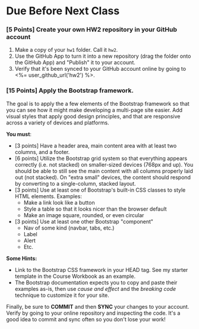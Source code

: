 # Due Before Next Class

### [5 Points] Create your own HW2 repository in your GitHub account

1. Make a copy of your `hw1` folder.  Call it `hw2`.
2. Use the GitHub App to turn it into a new repository (drag the folder onto the GitHub App) and "Publish" it to your account.
3. Verify that it's been synced to your GitHub account online by going to <%= user_github_url('hw2') %>.

### [15 Points] Apply the Bootstrap framework.

The goal is to apply the a few elements of the Bootstrap framework so that you can see how it might make developing a multi-page site easier. Add visual styles that apply good design principles, and that are responsive across a variety of devices and platforms.

**You must**:

* [3 points] Have a header area, main content area with at least two columns, and a footer.  
* [6 points] Utilize the Bootstrap grid system so that everything appears correctly (i.e. not stacked) on smaller-sized devices (768px and up). You should be able to still see the main content with all columns properly laid out (not stacked).  On "extra small" devices, the content should respond by converting to a single-column, stacked layout.
* [3 points] Use at least one of Bootstrap's built-in CSS classes to style HTML elements. Examples:
  * Make a link look like a button
  * Style a table so that it looks nicer than the browser default 
  * Make an image square, rounded, or even circular
* [3 points] Use at least one other Bootstrap "component"
  * Nav of some kind (navbar, tabs, etc.)
  * Label
  * Alert
  * Etc.

**Some Hints:**

* Link to the Bootstrap CSS framework in your HEAD tag.  See my starter template in the Course Workbook as an example.
* The Bootstrap documentation expects you to copy and paste their examples as-is, then use *cause and effect* and the *breaking code* technique to customize it for your site.

Finally, be sure to **COMMIT** and then **SYNC** your changes to your account.  Verify by going to your online repository and inspecting the code.  It's a good idea to commit and sync often so you don't lose your work!

